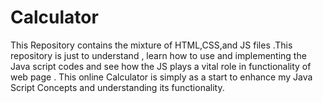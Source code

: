 # Calculator
This Repository contains the mixture of HTML,CSS,and JS files .This repository is just to understand , learn how to use and implementing the Java script codes and see how the JS plays a vital role in functionality of web page . This online Calculator is simply as a start to enhance my Java Script Concepts and understanding its functionality.
